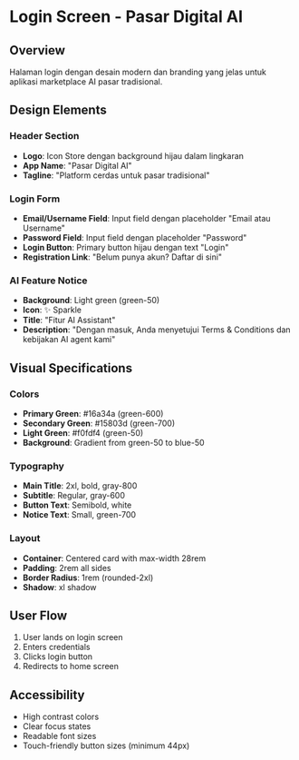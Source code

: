# Login Screen - Pasar Digital AI

## Overview
Halaman login dengan desain modern dan branding yang jelas untuk aplikasi marketplace AI pasar tradisional.

## Design Elements

### Header Section
- **Logo**: Icon Store dengan background hijau dalam lingkaran
- **App Name**: "Pasar Digital AI" 
- **Tagline**: "Platform cerdas untuk pasar tradisional"

### Login Form
- **Email/Username Field**: Input field dengan placeholder "Email atau Username"
- **Password Field**: Input field dengan placeholder "Password"
- **Login Button**: Primary button hijau dengan text "Login"
- **Registration Link**: "Belum punya akun? Daftar di sini"

### AI Feature Notice
- **Background**: Light green (green-50)
- **Icon**: ✨ Sparkle
- **Title**: "Fitur AI Assistant"
- **Description**: "Dengan masuk, Anda menyetujui Terms & Conditions dan kebijakan AI agent kami"

## Visual Specifications

### Colors
- **Primary Green**: #16a34a (green-600)
- **Secondary Green**: #15803d (green-700)
- **Light Green**: #f0fdf4 (green-50)
- **Background**: Gradient from green-50 to blue-50

### Typography
- **Main Title**: 2xl, bold, gray-800
- **Subtitle**: Regular, gray-600
- **Button Text**: Semibold, white
- **Notice Text**: Small, green-700

### Layout
- **Container**: Centered card with max-width 28rem
- **Padding**: 2rem all sides
- **Border Radius**: 1rem (rounded-2xl)
- **Shadow**: xl shadow

## User Flow
1. User lands on login screen
2. Enters credentials
3. Clicks login button
4. Redirects to home screen

## Accessibility
- High contrast colors
- Clear focus states
- Readable font sizes
- Touch-friendly button sizes (minimum 44px)
